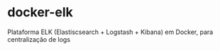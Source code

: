# docker-elk
Plataforma ELK (Elastiscsearch + Logstash + Kibana) em Docker, para centralização de logs
